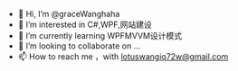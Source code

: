 - 👋 Hi, I’m @graceWanghaha
- 👀 I’m interested in C#,WPF,网站建设
- 🌱 I’m currently learning WPFMVVM设计模式
- 💞️ I’m looking to collaborate on ...
- 📫 How to reach me ，with lotuswangiq72w@gmail.com

<!---
graceWanghaha/graceWanghaha is a ✨ special ✨ repository because its `README.md` (this file) appears on your GitHub profile.
You can click the Preview link to take a look at your changes.
--->
